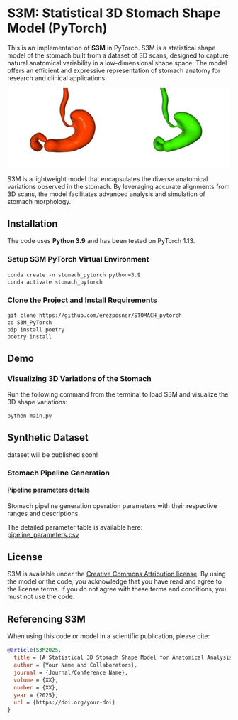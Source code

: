 # S3M: Statistical 3D Stomach Shape Model (PyTorch)

This is an implementation of **S3M** in PyTorch. S3M is a statistical shape model of the stomach built from a dataset of 3D scans, designed to capture natural anatomical variability in a low-dimensional shape space. The model offers an efficient and expressive representation of stomach anatomy for research and clinical applications.

<p align="center"> 
  <img src="images/model_variations.jpg">
</p>

S3M is a lightweight model that encapsulates the diverse anatomical variations observed in the stomach. By leveraging accurate alignments from 3D scans, the model facilitates advanced analysis and simulation of stomach morphology.

## Installation

The code uses **Python 3.9** and has been tested on PyTorch 1.13.

### Setup S3M PyTorch Virtual Environment

```shell
conda create -n stomach_pytorch python=3.9
conda activate stomach_pytorch
```

### Clone the Project and Install Requirements

```shell
git clone https://github.com/erezposner/STOMACH_pytorch
cd S3M_PyTorch
pip install poetry
poetry install
```

## Demo

### Visualizing 3D Variations of the Stomach

Run the following command from the terminal to load S3M and visualize the 3D shape variations:

```shell
python main.py
```
## Synthetic Dataset
dataset will be published soon!
### Stomach Pipeline Generation

#### Pipeline parameters details
Stomach pipeline generation operation parameters with their respective ranges and descriptions.

The detailed parameter table is available here:  
[pipeline_parameters.csv](images/pipeline_parameters.csv)


## License

S3M is available under the [Creative Commons Attribution license](https://creativecommons.org/licenses/by/4.0/). By using the model or the code, you acknowledge that you have read and agree to the license terms. If you do not agree with these terms and conditions, you must not use the code.

## Referencing S3M

When using this code or model in a scientific publication, please cite:

```bibtex
@article{S3M2025,
  title = {A Statistical 3D Stomach Shape Model for Anatomical Analysis},
  author = {Your Name and Collaborators},
  journal = {Journal/Conference Name},
  volume = {XX},
  number = {XX},
  year = {2025},
  url = {https://doi.org/your-doi}
}
```

